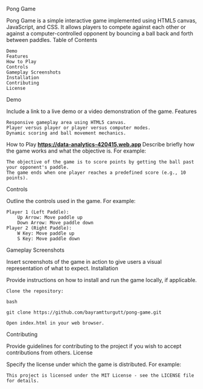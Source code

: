 Pong Game

Pong Game is a simple interactive game implemented using HTML5 canvas, JavaScript, and CSS. It allows players to compete against each other or against a computer-controlled opponent by bouncing a ball back and forth between paddles.
Table of Contents

    Demo
    Features
    How to Play
    Controls
    Gameplay Screenshots
    Installation
    Contributing
    License

Demo

Include a link to a live demo or a video demonstration of the game.
Features

    Responsive gameplay area using HTML5 canvas.
    Player versus player or player versus computer modes.
    Dynamic scoring and ball movement mechanics.

How to Play
<b> https://data-analytics-420415.web.app </b>
Describe briefly how the game works and what the objective is. For example:

    The objective of the game is to score points by getting the ball past your opponent's paddle.
    The game ends when one player reaches a predefined score (e.g., 10 points).

Controls

Outline the controls used in the game. For example:

    Player 1 (Left Paddle):
        Up Arrow: Move paddle up
        Down Arrow: Move paddle down
    Player 2 (Right Paddle):
        W Key: Move paddle up
        S Key: Move paddle down

Gameplay Screenshots

Insert screenshots of the game in action to give users a visual representation of what to expect.
Installation

Provide instructions on how to install and run the game locally, if applicable.

    Clone the repository:

    bash

    git clone https://github.com/bayramtturgutt/pong-game.git

    Open index.html in your web browser.

Contributing

Provide guidelines for contributing to the project if you wish to accept contributions from others.
License

Specify the license under which the game is distributed. For example:

    This project is licensed under the MIT License - see the LICENSE file for details.
